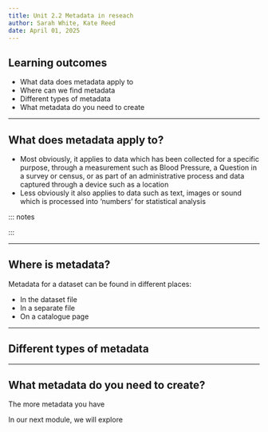 ```yaml
---
title: Unit 2.2 Metadata in reseach
author: Sarah White, Kate Reed
date: April 01, 2025
---
```


## Learning outcomes

- What data does metadata apply to
- Where can we find metadata
- Different types of metadata
- What metadata do you need to create

---


## What does metadata apply to?

- Most obviously, it applies to data which has been collected for a specific purpose, through a measurement such as Blood Pressure, a Question in a survey or census, or as part of an administrative process and data captured through a device such as a location
- Less obviously it also applies to data such as text, images or sound which is processed into ‘numbers’ for statistical analysis

::: notes

:::

----

## Where is metadata?

Metadata for a dataset can be found in different places:
- In the dataset file
- In a separate file
- On a catalogue page

---

## Different types of metadata

---

## What metadata do you need to create?

The more metadata you have 

In our next module, we will explore
